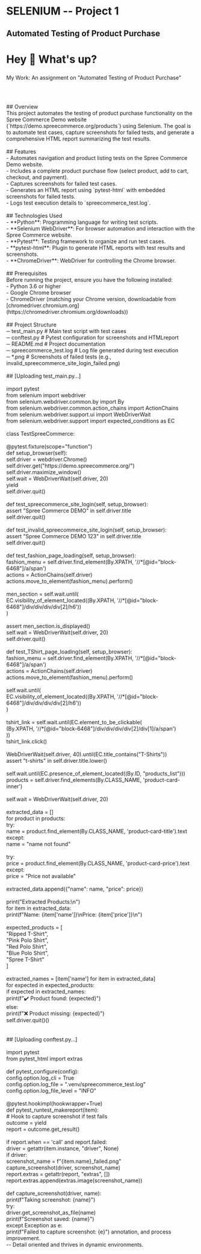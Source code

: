 # SELENIUM -- Project 1
## Automated Testing of Product Purchase

<h1 align="left">Hey 👋 What's up?</h1>

###

<p align="left">My Work: An assignment on "Automated Testing of Product Purchase"</p>

###

<h2 align="left"></h2>

###

<br clear="both">

<p align="left">## Overview<br>This project automates the testing of product purchase functionality on the Spree Commerce Demo website (`https://demo.spreecommerce.org/products`) using Selenium. The goal is to automate test cases, capture screenshots for failed tests, and generate a comprehensive HTML report summarizing the test results.<br><br>## Features<br>- Automates navigation and product listing tests on the Spree Commerce Demo website.<br>- Includes a complete product purchase flow (select product, add to cart, checkout, and payment).<br>- Captures screenshots for failed test cases.<br>- Generates an HTML report using `pytest-html` with embedded screenshots for failed tests.<br>- Logs test execution details to `spreecommerce_test.log`.<br><br>## Technologies Used<br>- **Python**: Programming language for writing test scripts.<br>- **Selenium WebDriver**: For browser automation and interaction with the Spree Commerce website.<br>- **Pytest**: Testing framework to organize and run test cases.<br>- **pytest-html**: Plugin to generate HTML reports with test results and screenshots.<br>- **ChromeDriver**: WebDriver for controlling the Chrome browser.<br><br>## Prerequisites<br>Before running the project, ensure you have the following installed:<br>- Python 3.6 or higher<br>- Google Chrome browser<br>- ChromeDriver (matching your Chrome version, downloadable from [chromedriver.chromium.org](https://chromedriver.chromium.org/downloads))<br><br>## Project Structure<br>─ test_main.py             # Main test script with test cases<br>─ conftest.py              # Pytest configuration for screenshots and  HTMLreport                 <br>─ README.md                # Project documentation<br>─ spreecommerce_test.log   # Log file generated during test  execution                         <br>─ *.png                    # Screenshots of failed tests (e.g., invalid_spreecommerce_site_login_failed.png)<br><br>## [Uploading test_main.py…]<br><br>import pytest<br>from selenium import webdriver<br>from selenium.webdriver.common.by import By<br>from selenium.webdriver.common.action_chains import ActionChains<br>from selenium.webdriver.support.ui import WebDriverWait<br>from selenium.webdriver.support import expected_conditions as EC<br><br>class TestSpreeCommerce:<br><br>    @pytest.fixture(scope="function")<br>    def setup_browser(self):<br>        self.driver = webdriver.Chrome()<br>        self.driver.get("https://demo.spreecommerce.org/")<br>        self.driver.maximize_window()<br>        self.wait = WebDriverWait(self.driver, 20)<br>        yield<br>        self.driver.quit()<br><br>    def test_spreecommerce_site_login(self, setup_browser):<br>        assert "Spree Commerce DEMO" in self.driver.title<br>        self.driver.quit()<br><br>    def test_invalid_spreecommerce_site_login(self, setup_browser):<br>        assert "Spree Commerce DEMO 123" in self.driver.title<br>        self.driver.quit()<br><br>    def test_fashion_page_loading(self, setup_browser):<br>        fashion_menu = self.driver.find_element(By.XPATH, '//*[@id="block-6468"]/a/span')<br>        actions = ActionChains(self.driver)<br>        actions.move_to_element(fashion_menu).perform()<br><br>        men_section = self.wait.until(<br>            EC.visibility_of_element_located((By.XPATH, '//*[@id="block-6468"]/div/div/div/div[2]/h6'))<br>        )<br><br>        assert men_section.is_displayed()<br>        self.wait = WebDriverWait(self.driver, 20)<br>        self.driver.quit()<br><br>    def test_TShirt_page_loading(self, setup_browser):<br>        fashion_menu = self.driver.find_element(By.XPATH, '//*[@id="block-6468"]/a/span')<br>        actions = ActionChains(self.driver)<br>        actions.move_to_element(fashion_menu).perform()<br><br>        self.wait.until(<br>            EC.visibility_of_element_located((By.XPATH, '//*[@id="block-6468"]/div/div/div/div[2]/h6'))<br>        )<br><br>        tshirt_link = self.wait.until(EC.element_to_be_clickable(<br>            (By.XPATH, '//*[@id="block-6468"]/div/div/div/div[2]/div[1]/a/span')<br>        ))<br>        tshirt_link.click()<br><br>        WebDriverWait(self.driver, 40).until(EC.title_contains("T-Shirts"))<br>        assert "t-shirts" in self.driver.title.lower()<br><br>        self.wait.until(EC.presence_of_element_located((By.ID, "products_list")))<br>        products = self.driver.find_elements(By.CLASS_NAME, 'product-card-inner')<br><br>        self.wait = WebDriverWait(self.driver, 20)<br><br>        extracted_data = []<br>        for product in products:<br>            try:<br>                name = product.find_element(By.CLASS_NAME, 'product-card-title').text<br>            except:<br>                name = "name not found"<br><br>            try:<br>                price = product.find_element(By.CLASS_NAME, 'product-card-price').text<br>            except:<br>                price = "Price not available"<br><br>            extracted_data.append({"name": name, "price": price})<br><br>        print("Extracted Products:\n")<br>        for item in extracted_data:<br>            print(f"Name: {item['name']}\nPrice: {item['price']}\n")<br><br>        expected_products = [<br>            "Ripped T-Shirt",<br>            "Pink Polo Shirt",<br>            "Red Polo Shirt",<br>            "Blue Polo Shirt",<br>            "Spree T-Shirt"<br>        ]<br><br>        extracted_names = [item['name'] for item in extracted_data]<br>        for expected in expected_products:<br>            if expected in extracted_names:<br>                print(f"✔️ Product found: {expected}")<br>            else:<br>                print(f"❌ Product missing: {expected}")<br>        self.driver.quit()()<br><br><br>## [Uploading conftest.py…]<br><br>import pytest<br>from pytest_html import extras<br><br>def pytest_configure(config):<br>    config.option.log_cli = True<br>    config.option.log_file = ".venv/spreecommerce_test.log"<br>    config.option.log_file_level = "INFO"<br><br>@pytest.hookimpl(hookwrapper=True)<br>def pytest_runtest_makereport(item):<br>    # Hook to capture screenshot if test fails<br>    outcome = yield<br>    report = outcome.get_result()<br><br>    if report.when == 'call' and report.failed:<br>        driver = getattr(item.instance, "driver", None)<br>        if driver:<br>            screenshot_name = f"{item.name}_failed.png"<br>            capture_screenshot(driver, screenshot_name)<br>            report.extras = getattr(report, "extras", [])<br>            report.extras.append(extras.image(screenshot_name))<br><br>def capture_screenshot(driver, name):<br>    print(f"Taking screenshot: {name}")<br>    try:<br>        driver.get_screenshot_as_file(name)<br>        print(f"Screenshot saved: {name}")<br>    except Exception as e:<br>        print(f"Failed to capture screenshot: {e}")                   annotation, and process improvement.  <br>-- Detail oriented and thrives in dynamic environments.</p>

###

<h2 align="left"></h2>

###

<div align="left">
</div>

###
